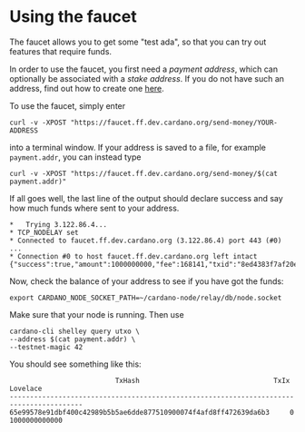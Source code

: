 # Using the faucet

The faucet allows you to get some "test ada",
so that you can try out features that require funds.

In order to use the faucet, you first need a _payment address_,
which can optionally be associated with a _stake address_.
If you do not have such an address, find out how to create one [here](020_keys_and_addresses.md).

To use the faucet, simply enter

    curl -v -XPOST "https://faucet.ff.dev.cardano.org/send-money/YOUR-ADDRESS

into a terminal window.
If your address is saved to a file, for example `payment.addr`, you can instead type

    curl -v -XPOST "https://faucet.ff.dev.cardano.org/send-money/$(cat payment.addr)"

If all goes well, the last line of the output should declare success and say how much funds where sent to your address.

    *   Trying 3.122.86.4...
    * TCP_NODELAY set
    * Connected to faucet.ff.dev.cardano.org (3.122.86.4) port 443 (#0)
    ...
    * Connection #0 to host faucet.ff.dev.cardano.org left intact
    {"success":true,"amount":1000000000,"fee":168141,"txid":"8ed4383f7af20e81c9cef88b8aab0ff2b1b284dff0ed6614480f8dbfec7d6fb5"}


Now, check the balance of your address to see if you have got the funds:

    export CARDANO_NODE_SOCKET_PATH=~/cardano-node/relay/db/node.socket


Make sure that your node is running.  Then use

    cardano-cli shelley query utxo \
    --address $(cat payment.addr) \
    --testnet-magic 42

You should see something like this:

                              TxHash                                 TxIx        Lovelace
    ----------------------------------------------------------------------------------------
    65e99578e91dbf400c42989b5b5ae6dde877510900074f4afd8ff472639da6b3     0     1000000000000
